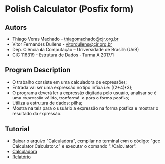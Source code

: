 # Polish Calculator (Posfix form)

## Autors

- Thiago Veras Machado - thiagomachado@cjr.org.br
- Vitor Fernandes Dullens - vitordullens@cjr.org.br
- Dep. Ciência da Computação – Universidade de Brası́lia (UnB)
- CiC 116319 - Estrutura de Dados - Turma A 2017/1

## Program Description

- O trabalho consiste em uma calculadora de expressões;
- Entrada vai ser uma expressão no tipo infixa i.e: ((2+4)*3);
- O programa deverá ler a expressão digitada pelo usuário, analisar se é uma expressão válida, tranformá-la para a forma posfixa;
- Utiliza a estrutura de dados: pilha;
- Mostra na tela para o usuário a expressão na forma posfixa e mostrar o resultado da expressão.

## Tutorial

- Baixar o arquivo "Calculadora", compilar no terminal com o código: "gcc Calculator Calculator.c" e executar o comando "./Calculator".
- [Calculadora](Calculator.c)
- [Relatório](Relatorio_Trabalho_1_ED.pdf)
